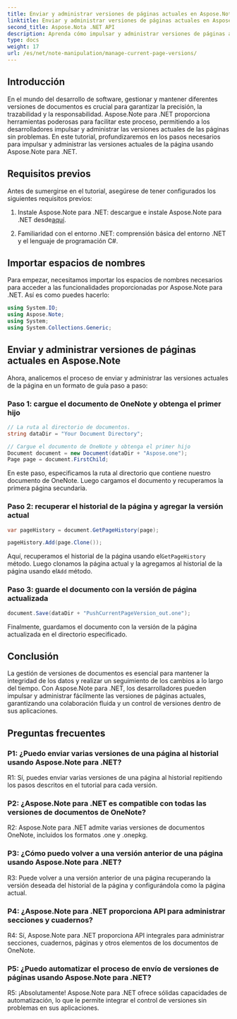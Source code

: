 ```yaml
---
title: Enviar y administrar versiones de páginas actuales en Aspose.Note
linktitle: Enviar y administrar versiones de páginas actuales en Aspose.Note
second_title: Aspose.Nota .NET API
description: Aprenda cómo impulsar y administrar versiones de páginas actuales en Aspose.Note para .NET sin esfuerzo. Mejore el control de versiones de documentos y la colaboración.
type: docs
weight: 17
url: /es/net/note-manipulation/manage-current-page-versions/
---
```

## Introducción

En el mundo del desarrollo de software, gestionar y mantener diferentes versiones de documentos es crucial para garantizar la precisión, la trazabilidad y la responsabilidad. Aspose.Note para .NET proporciona herramientas poderosas para facilitar este proceso, permitiendo a los desarrolladores impulsar y administrar las versiones actuales de las páginas sin problemas. En este tutorial, profundizaremos en los pasos necesarios para impulsar y administrar las versiones actuales de la página usando Aspose.Note para .NET.

## Requisitos previos

Antes de sumergirse en el tutorial, asegúrese de tener configurados los siguientes requisitos previos:

1. Instale Aspose.Note para .NET: descargue e instale Aspose.Note para .NET desde[aquí](https://releases.aspose.com/note/net/).

2. Familiaridad con el entorno .NET: comprensión básica del entorno .NET y el lenguaje de programación C#.

## Importar espacios de nombres

Para empezar, necesitamos importar los espacios de nombres necesarios para acceder a las funcionalidades proporcionadas por Aspose.Note para .NET. Así es como puedes hacerlo:

```csharp
using System.IO;
using Aspose.Note;
using System;
using System.Collections.Generic;
```

## Enviar y administrar versiones de páginas actuales en Aspose.Note

Ahora, analicemos el proceso de enviar y administrar las versiones actuales de la página en un formato de guía paso a paso:

### Paso 1: cargue el documento de OneNote y obtenga el primer hijo

```csharp
// La ruta al directorio de documentos.
string dataDir = "Your Document Directory";

// Cargue el documento de OneNote y obtenga el primer hijo
Document document = new Document(dataDir + "Aspose.one");
Page page = document.FirstChild;
```

En este paso, especificamos la ruta al directorio que contiene nuestro documento de OneNote. Luego cargamos el documento y recuperamos la primera página secundaria.

### Paso 2: recuperar el historial de la página y agregar la versión actual

```csharp
var pageHistory = document.GetPageHistory(page);

pageHistory.Add(page.Clone());
```

 Aquí, recuperamos el historial de la página usando el`GetPageHistory` método. Luego clonamos la página actual y la agregamos al historial de la página usando el`Add` método.

### Paso 3: guarde el documento con la versión de página actualizada

```csharp
document.Save(dataDir + "PushCurrentPageVersion_out.one");
```

Finalmente, guardamos el documento con la versión de la página actualizada en el directorio especificado.

## Conclusión

La gestión de versiones de documentos es esencial para mantener la integridad de los datos y realizar un seguimiento de los cambios a lo largo del tiempo. Con Aspose.Note para .NET, los desarrolladores pueden impulsar y administrar fácilmente las versiones de páginas actuales, garantizando una colaboración fluida y un control de versiones dentro de sus aplicaciones.

## Preguntas frecuentes

### P1: ¿Puedo enviar varias versiones de una página al historial usando Aspose.Note para .NET?

R1: Sí, puedes enviar varias versiones de una página al historial repitiendo los pasos descritos en el tutorial para cada versión.

### P2: ¿Aspose.Note para .NET es compatible con todas las versiones de documentos de OneNote?

R2: Aspose.Note para .NET admite varias versiones de documentos OneNote, incluidos los formatos .one y .onepkg.

### P3: ¿Cómo puedo volver a una versión anterior de una página usando Aspose.Note para .NET?

R3: Puede volver a una versión anterior de una página recuperando la versión deseada del historial de la página y configurándola como la página actual.

### P4: ¿Aspose.Note para .NET proporciona API para administrar secciones y cuadernos?

R4: Sí, Aspose.Note para .NET proporciona API integrales para administrar secciones, cuadernos, páginas y otros elementos de los documentos de OneNote.

### P5: ¿Puedo automatizar el proceso de envío de versiones de páginas usando Aspose.Note para .NET?

R5: ¡Absolutamente! Aspose.Note para .NET ofrece sólidas capacidades de automatización, lo que le permite integrar el control de versiones sin problemas en sus aplicaciones.